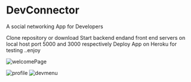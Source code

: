 # DevConnector
A social networking App for Developers

Clone repository or download 
Start backend endand front end servers on local host port 5000 and 3000 respectively 
Deploy App on Heroku for testing ..enjoy

![welcomePage](https://user-images.githubusercontent.com/37632283/59257761-7e7cc080-8c2e-11e9-99f3-0d7bae258978.PNG)

![profile](https://user-images.githubusercontent.com/37632283/59258304-a15ba480-8c2f-11e9-8c11-936e0a678c36.PNG)
![devmenu](https://user-images.githubusercontent.com/37632283/59258309-a3256800-8c2f-11e9-9c05-3e7be42f563b.PNG)



